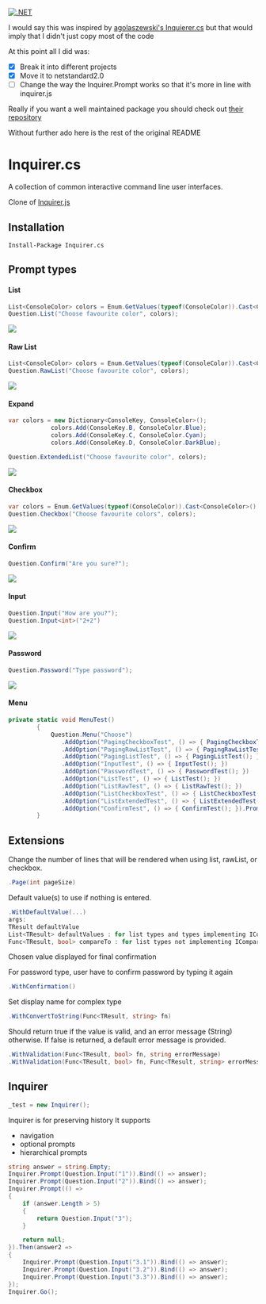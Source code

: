 [checkbox-img]: Assets/Screenshots/checkbox.png
[confirm-img]: Assets/Screenshots/confirm.PNG
[extended-img]: Assets/Screenshots/extended.png
[input-img]: Assets/Screenshots/input.png
[list-img]: Assets/Screenshots/list.png
[password-img]: Assets/Screenshots/password.PNG
[rawlist-img]: Assets/Screenshots/rawlist.png

[![.NET](https://github.com/gardient/Gardient.ConsoleUtils/actions/workflows/dotnet.yml/badge.svg)](https://github.com/gardient/Gardient.ConsoleUtils/actions/workflows/dotnet.yml)

I would say this was inspired by [agolaszewski's Inquierer.cs](https://github.com/agolaszewski/Inquirer.cs) but that would imply that I didn't just copy most of the code

At this point all I did was:

- [x] Break it into different projects
- [x] Move it to netstandard2.0
- [ ] Change the way the Inquirer.Prompt works so that it's more in line with inquirer.js

Really if you want a well maintained package you should check out [their repository](https://github.com/agolaszewski/Inquirer.cs)

Without further ado here is the rest of the original README

Inquirer.cs
===========

A collection of common interactive command line user interfaces.

Clone of [Inquirer.js](https://github.com/SBoudrias/Inquirer.js)

## Installation

```shell
Install-Package Inquirer.cs
```

## Prompt types

#### List

```csharp
List<ConsoleColor> colors = Enum.GetValues(typeof(ConsoleColor)).Cast<ConsoleColor>().ToList();
Question.List("Choose favourite color", colors);
```
![][list-img]

#### Raw List
```csharp
List<ConsoleColor> colors = Enum.GetValues(typeof(ConsoleColor)).Cast<ConsoleColor>().ToList();
Question.RawList("Choose favourite color", colors);
```
![][rawlist-img]

#### Expand
```csharp
var colors = new Dictionary<ConsoleKey, ConsoleColor>();
            colors.Add(ConsoleKey.B, ConsoleColor.Blue);
            colors.Add(ConsoleKey.C, ConsoleColor.Cyan);
            colors.Add(ConsoleKey.D, ConsoleColor.DarkBlue);

Question.ExtendedList("Choose favourite color", colors);
```
![][extended-img]

#### Checkbox
```csharp
var colors = Enum.GetValues(typeof(ConsoleColor)).Cast<ConsoleColor>().ToList();
Question.Checkbox("Choose favourite colors", colors);
```
![][checkbox-img]

#### Confirm
```csharp
Question.Confirm("Are you sure?");
```
![][confirm-img]

#### Input
```csharp
Question.Input("How are you?");
Question.Input<int>("2+2")
```
![][input-img]

#### Password
```csharp
Question.Password("Type password");
```
![][password-img]

#### Menu

```csharp
private static void MenuTest()
        {
            Question.Menu("Choose")
               .AddOption("PagingCheckboxTest", () => { PagingCheckboxTest(); })
               .AddOption("PagingRawListTest", () => { PagingRawListTest(); })
               .AddOption("PagingListTest", () => { PagingListTest(); })
               .AddOption("InputTest", () => { InputTest(); })
               .AddOption("PasswordTest", () => { PasswordTest(); })
               .AddOption("ListTest", () => { ListTest(); })
               .AddOption("ListRawTest", () => { ListRawTest(); })
               .AddOption("ListCheckboxTest", () => { ListCheckboxTest(); })
               .AddOption("ListExtendedTest", () => { ListExtendedTest(); })
               .AddOption("ConfirmTest", () => { ConfirmTest(); }).Prompt();
        }
```

## Extensions

Change the number of lines that will be rendered when using list, rawList, or checkbox.
```csharp
.Page(int pageSize)
```

Default value(s) to use if nothing is entered.
```csharp
.WithDefaultValue(...)
args:
TResult defaultValue
List<TResult> defaultValues : for list types and types implementing IComparable
Func<TResult, bool> compareTo : for list types not implementing IComparable

```
Chosen value displayed for final confirmation

For password type, user have to confirm password by typing it again

```csharp
.WithConfirmation()
```

Set display name for complex type
```csharp
.WithConvertToString(Func<TResult, string> fn)
```

Should return true if the value is valid, and an error message (String) otherwise. If false is returned, a default error message is provided.

```csharp
.WithValidation(Func<TResult, bool> fn, string errorMessage)
.WithValidation(Func<TResult, bool> fn, Func<TResult, string> errorMessageFn)
```

## Inquirer

```csharp
_test = new Inquirer();
```
Inquirer is for preserving history
It supports 
- navigation
- optional prompts
- hierarchical prompts


```csharp
string answer = string.Empty;
Inquirer.Prompt(Question.Input("1")).Bind(() => answer);
Inquirer.Prompt(Question.Input("2")).Bind(() => answer);
Inquirer.Prompt(() =>
{
    if (answer.Length > 5)
    {
        return Question.Input("3");
    }

    return null;
}).Then(answer2 =>
{
    Inquirer.Prompt(Question.Input("3.1")).Bind(() => answer);
    Inquirer.Prompt(Question.Input("3.2")).Bind(() => answer);
    Inquirer.Prompt(Question.Input("3.3")).Bind(() => answer);
});
Inquirer.Go();
```
